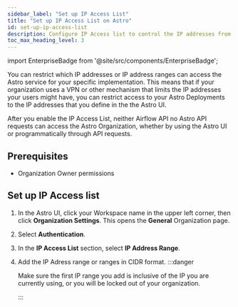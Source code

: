 ```yaml
---
sidebar_label: "Set up IP Access List"
title: "Set up IP Access List on Astro"
id: set-up-ip-access-list
description: Configure IP Access list to control the IP addresses from where your users can log in to Astro.
toc_max_heading_level: 3
---
```


import EnterpriseBadge from '@site/src/components/EnterpriseBadge';

</EnterpriseBadge>

You can restrict which IP addresses or IP address ranges can access the Astro service for your specific implementation. This means that if your organization uses a VPN or other mechanism that limits the IP addresses your users might have, you can restrict access to your Astro Deployments to the IP addresses that you define in the the Astro UI.

After you enable the IP Access List, neither Airflow API no Astro API requests can access the Astro Organization, whether by using the Astro UI or programmatically through API requests.

## Prerequisites

- Organization Owner permissions

## Set up IP Access list

1. In the Astro UI, click your Workspace name in the upper left corner, then click **Organization Settings**. This opens the **General** Organization page.
2. Select **Authentication**.
3. In the **IP Access List** section, select **IP Address Range**.
4. Add the IP Adress range or ranges in CIDR format.
    :::danger

    Make sure the first IP range you add is inclusive of the IP you are currently using, or you will be locked out of your organization.

    :::

